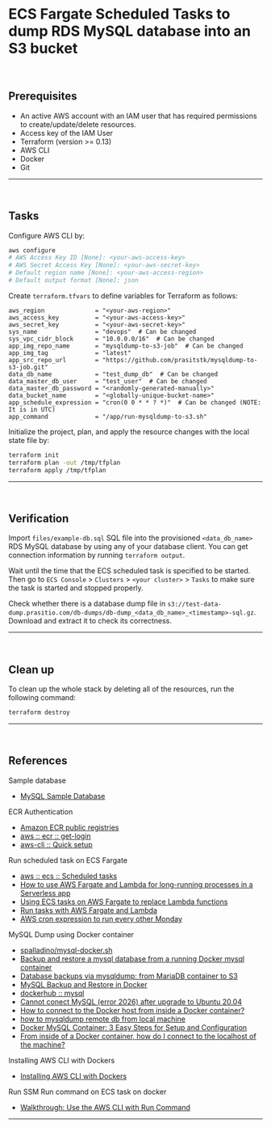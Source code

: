 # ECS Fargate Scheduled Tasks to dump RDS MySQL database into an S3 bucket

&nbsp;

## Prerequisites

- An active AWS account with an IAM user that has required permissions to create/update/delete resources.
- Access key of the IAM User
- Terraform (version >= 0.13)
- AWS CLI
- Docker
- Git

---

&nbsp;

## Tasks

Configure AWS CLI by:

```sh
aws configure
# AWS Access Key ID [None]: <your-aws-access-key>
# AWS Secret Access Key [None]: <your-aws-secret-key>
# Default region name [None]: <your-aws-access-region>
# Default output format [None]: json
```

Create `terraform.tfvars` to define variables for Terraform as follows:

```
aws_region              = "<your-aws-region>"
aws_access_key          = "<your-aws-access-key>"
aws_secret_key          = "<your-aws-secret-key>"
sys_name                = "devops"  # Can be changed
sys_vpc_cidr_block      = "10.0.0.0/16"  # Can be changed
app_img_repo_name       = "mysqldump-to-s3-job"  # Can be changed
app_img_tag             = "latest"
app_src_repo_url        = "https://github.com/prasitstk/mysqldump-to-s3-job.git"
data_db_name            = "test_dump_db"  # Can be changed
data_master_db_user     = "test_user"  # Can be changed
data_master_db_password = "<randomly-generated-manually>"
data_bucket_name        = "<globally-unique-bucket-name>"
app_schedule_expression = "cron(0 0 * * ? *)"  # Can be changed (NOTE: It is in UTC)
app_command             = "/app/run-mysqldump-to-s3.sh"
```

Initialize the project, plan, and apply the resource changes with the local state file by:

```sh
terraform init
terraform plan -out /tmp/tfplan
terraform apply /tmp/tfplan
```

---

&nbsp;

## Verification

Import `files/example-db.sql` SQL file into the provisioned `<data_db_name>` RDS MySQL database by using any of your database client.
You can get connection information by running `terraform output`.

Wait until the time that the ECS scheduled task is specified to be started. 
Then go to `ECS Console` > `Clusters` > `<your cluster>` > `Tasks` to make sure the task is started and stopped properly.

Check whether there is a database dump file in `s3://test-data-dump.prasitio.com/db-dumps/db-dump_<data_db_name>_<timestamp>-sql.gz`.
Download and extract it to check its correctness.

---

&nbsp;

## Clean up

To clean up the whole stack by deleting all of the resources, run the following command:

```sh
terraform destroy
```

---

&nbsp;

## References

Sample database
- [MySQL Sample Database](https://www.mysqltutorial.org/mysql-sample-database.aspx)

ECR Authentication
- [Amazon ECR public registries](https://docs.aws.amazon.com/AmazonECR/latest/public/public-registries.html#public-registry-auth)
- [aws :: ecr :: get-login](https://docs.aws.amazon.com/cli/latest/reference/ecr/get-login.html)
- [aws-cli :: Quick setup](https://docs.aws.amazon.com/cli/latest/userguide/getting-started-quickstart.html)

Run scheduled task on ECS Fargate
- [aws :: ecs :: Scheduled tasks](https://docs.aws.amazon.com/AmazonECS/latest/userguide/scheduled_tasks.html)
- [How to use AWS Fargate and Lambda for long-running processes in a Serverless app](https://www.serverless.com/blog/serverless-application-for-long-running-process-fargate-lambda/)
- [Using ECS tasks on AWS Fargate to replace Lambda functions](https://www.gravitywell.co.uk/insights/using-ecs-tasks-on-aws-fargate-to-replace-lambda-functions/)
- [Run tasks with AWS Fargate and Lambda](https://lobster1234.github.io/2017/12/03/run-tasks-with-aws-fargate-and-lambda/)
- [AWS cron expression to run every other Monday](https://stackoverflow.com/questions/63059020/aws-cron-expression-to-run-every-other-monday)

MySQL Dump using Docker container
- [spalladino/mysql-docker.sh](https://gist.github.com/spalladino/6d981f7b33f6e0afe6bb)
- [Backup and restore a mysql database from a running Docker mysql container](https://siriphonnot.medium.com/backup-and-restore-a-mysql-database-from-a-running-docker-mysql-container-6c932907e21f)
- [Database backups via mysqldump: from MariaDB container to S3](https://davidhamann.de/2022/05/13/mysqldump-docker-container-to-s3/)
- [MySQL Backup and Restore in Docker](https://medium.com/@tomsowerby/mysql-backup-and-restore-in-docker-fcc07137c757)
- [dockerhub :: mysql](https://hub.docker.com/_/mysql/)
- [Cannot conect MySQL (error 2026) after upgrade to Ubuntu 20.04](https://serverfault.com/questions/1016796/cannot-conect-mysql-error-2026-after-upgrade-to-ubuntu-20-04)
- [How to connect to the Docker host from inside a Docker container?](https://medium.com/@TimvanBaarsen/how-to-connect-to-the-docker-host-from-inside-a-docker-container-112b4c71bc66)
- [how to mysqldump remote db from local machine](https://stackoverflow.com/questions/2989724/how-to-mysqldump-remote-db-from-local-machine)
- [Docker MySQL Container: 3 Easy Steps for Setup and Configuration](https://hevodata.com/learn/docker-mysql/)
- [From inside of a Docker container, how do I connect to the localhost of the machine?](https://stackoverflow.com/questions/24319662/from-inside-of-a-docker-container-how-do-i-connect-to-the-localhost-of-the-mach)

Installing AWS CLI with Dockers
- [Installing AWS CLI with Dockers](https://adityagoel123.medium.com/installing-aws-cli-sam-cli-inside-docker-ef91ceb4e250)

Run SSM Run command on ECS task on docker
- [Walkthrough: Use the AWS CLI with Run Command](https://docs.aws.amazon.com/systems-manager/latest/userguide/walkthrough-cli.html)

---
